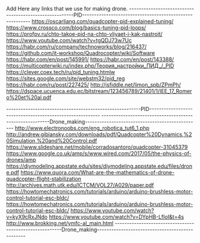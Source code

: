 Add Here any links that we use for making drone.
-------------------------------------------------------PID--------------------------------------------------------
 https://oscarliang.com/quadcopter-pid-explained-tuning/
https://www.crossco.com/blog/basics-tuning-pid-loops/
https://profpv.ru/chto-takoe-pid-na-chto-vliyaet-i-kak-nastroit/
https://www.youtube.com/watch?v=tgQDJ73w7Uc
https://habr.com/ru/company/technoworks/blog/216437/
https://github.com/it-workshop/Quadrocopter/wiki/Software
https://habr.com/en/post/145991/
https://habr.com/en/post/143388/
https://multicopterwiki.ru/index.php/Теория_настройки_ПИД_/_PID
https://clever.coex.tech/ru/pid_tuning.htmlw
https://sites.google.com/site/webstm32/pid_reg
https://habr.com/ru/post/227425/
http://jsfiddle.net/limon_spb/ZPmPh/
https://dspace.ucuenca.edu.ec/bitstream/123456789/21401/1/IEE_17_Romero%20et%20al.pdf

--------------------------------------------------------PID---------------------------------------------------------
--------------------------------------------------------Drone_making------------------------------------------------
http://www.electronoobs.com/eng_robotica_tut6_1.php
http://andrew.gibiansky.com/downloads/pdf/Quadcopter%20Dynamics,%20Simulation,%20and%20Control.pdf
https://www.slideshare.net/mobile/corradosantoro/quadcopter-31045379
https://www.google.co.uk/amp/s/www.wired.com/2017/05/the-physics-of-drones/amp
https://diymodeling.appstate.edu/sites/diymodeling.appstate.edu/files/drone.pdf
https://www.quora.com/What-are-the-mathematics-of-drone-quadcopter-flight-stabilization
http://archives.math.utk.edu/ICTCM/VOL27/A029/paper.pdf
https://howtomechatronics.com/tutorials/arduino/arduino-brushless-motor-control-tutorial-esc-bldc/
https://howtomechatronics.com/tutorials/arduino/arduino-brushless-motor-control-tutorial-esc-bldc/
https://www.youtube.com/watch?v=kyX9cRxJNdo
https://www.youtube.com/watch?v=DYpHB-LfloI&t=4s
http://www.brokking.net/ymfc-al_main.html
--------------------------------------------------------Drone_making------------------------------------------------
